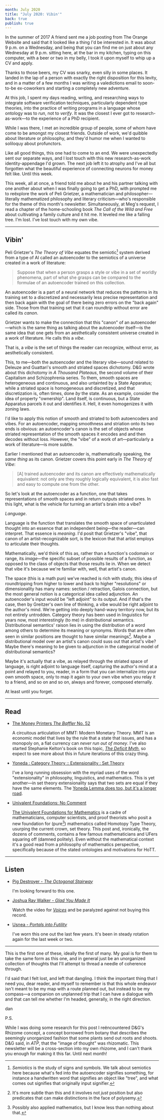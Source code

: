 ```yaml
---
month: July 2020
title: "July 2020: Vibin'"
back: true
publish: true
---
```


In the summer of 2017 A friend sent me a job posting from The Orange
Website and said that it looked like a thing I'd be interested in. It
was about 9 p.m. on a Wednesday, and being that you can find me on
just about any Wednesday at 9 p.m. sitting here, at the bar in my
kitchen, typing on this computer, with a beer or two in my belly, I
took it upon myself to whip up a CV and apply.

<!--more-->

Thanks to those beers, my CV was snarky, even silly in some places. It
landed in the lap of a person with exactly the right disposition for
this levity, and in a matter of a few months I was writing a
valedictions email to soon-to-be ex-coworkers and starting a
completely new adventure.

At this job, I spent my days reading, writing, and researching ways to
integrate software verification techniques, particularly dependent
type theories, into the practice of writing programs in a language
whose ontology was to _run_, not to _verify_. It was the closest I
ever got to research-as-work—to the experience of a PhD recipient.

While I was there, I met an incredible group of people, some of whom
have come to be amongst my closest friends. Outside of work, we'd
quibble about literature or philosophy, and they'd humor me when I
wanted to soliloquy about profunctors.

Like all good things, this one had to come to an end. We were
unexpectedly sent our separate ways, and I lost touch with this new
research-as-work identity-appendage I'd grown. The next job left it to
atrophy and I've all but forgotten what the beautiful experience of
connecting neurons for money felt like. Until this week.

This week, all at once, a friend told me about he and his partner
talking with one another about when I was finally going to get a PhD,
with prompted me to reëxplore the work of Peli Grietzer, a
mathematician and philosopher—literally mathematized philosophy and
literary criticism—who's responsible for the theme of this month's
newsletter. Simultaneously, at Meg's request, I read a chapter of the
home-schooling book _The Call of the Wild and Free_ about cultivating
a family culture and it hit me. It leveled me like a falling tree. I'm
lost. I've lost touch with my own vibe.

---

## Vibin'

Peli Grietzer's _The Theory of Vibe_ equates the semiotic[^1] system
derived from a type of AI called an autoencoder to the semiotics of a
universe created in a work of literature:

> Suppose that when a person grasps a style or vibe in a set of
> worldly phenomena, part of what she grasps can be compared to the
> formulae of an autoencoder trained on this collection.

An autoencoder is a part of a neural network that reduces the patterns
in its training set to a discretized and necessarily less precise
representation and then back again with the goal of there being zero
errors on the "back again" side. Those from that training set that it
can roundtrip without error are called its _canon_.

Grietzer wants to make the connection that this "canon" of an
autoencoder—which is the same thing as talking about the autoencoder
itself—is the same idea that one gets from an aesthetically consistent
universe created in a work of literature. He calls this a _vibe_.

That is, a _vibe_ is the set of things the reader can recognize,
without error, as aesthetically consistent.

This, to me—both the autoencoder and the literary vibe—sound related
to Deleuze and Guattari's smooth and striated spaces dichotomy. D&G
wrote about this dichotomy in _A Thousand Plateaus_, the second volume
of their Capitalism and Schizophrenia series. To them, smooth spaces
are heterogeneous and continuous, and also untainted by a State
Apparatus; while a striated space is homogeneous and discretized, and
that discretization is, often times, done _by_ the state. As an
example, consider the idea of property "ownership". Land itself, is
continuous, but a State Apparatus parcels it out and identifies
it. Hell, it even homogenizes it with zoning laws.

I'd like to apply this notion of smooth and striated to both
autoencoders and vibes. For an autoencoder, mapping smoothness and
striation onto its two ends is obvious: an autoencoder's canon is the
set of objects whose striated representation of the smooth spaces it
encodes and and then decodes without loss. However, the "vibe" of a
work of art—particularly a work of literature—is more subtle.

Earlier I mentioned that an autoencoder is, mathematically speaking,
the _same thing_ as its canon. Grietzer covers this point early in
_The Theory of Vibe_:

> [A] trained autoencoder and its canon are effectively mathematically
> equivalent: not only are they roughly logically equivalent, it is
> also fast and easy to compute one from the other.

So let's look at the autoencoder as a function, one that takes
representations of smooth spaces and in return outputs striated
ones. In this light, what is the vehicle for turning an artist's brain
into a vibe?

_Language_.

Language is the function that translates the smooth space of
unarticulated thought into an essence that an independent being—the
reader—can interpret. That essence is _meaning_. I'd posit that
Grietzer's "vibe", that canon of an artist-recognizable sort, is the
lexicon that that artist employs to articulate their
thoughts.

Mathematically, we'd think of this as, rather than a function's
codomain or range, its _image_—the specific subset of possible results
of a function, as opposed to the class of objects that those results
lie in. When we detect that vibe it's because we're familiar with,
well, that artist's canon.

The space (this is a math pun) we've reached is rich with study, this
idea of roundtripping from higher to lower and back to higher
"resolutions" or dimensionality has many names: section / retraction,
Galois connection, but the most general notion is a categorical idea
called adjunction. An autoencoder's input would be "left adjoint" to
its output. And if that's the case, then by Greitzer's own line of
thinking, a vibe would be right adjoint to the author's
mind. We're getting into deeply hand-wavy territory now, but its not
entirely untrodden. Category theory has been used in linguistics for
years now, most interestingly (to me) in distributional
semantics. Distributional semantics' raison lies in using the
distribution of a word among others to determine its meaning or
synonyms. Words that are often seen in similar positions are thought
to have similar meanings[^2]. Maybe a distributional model over an
artist's canon could suss out that artist's vibe? Maybe there's
meaning to be given to adjunction in the categorical model of
distributional semantics?

Maybe it's actually that a vibe, as relayed through the striated space
of language, is right adjoint to language itself, capturing the
author's mind at a point and relayed to you, reader, in a form that
you can internalize into your own smooth space, only to map it again
to your own vibe when you relay it to a friend, and so on and so on,
always and forever, composed eternally.

At least until you forget.

---

## Read

* [The Money Printers _The Baffler_
  No. 52](https://thebaffler.com/salvos/the-money-printers-denison)

  A circuitous articulation of MMT: Modern Monetary Theory. MMT is an
  economic model that lives by the rule that a state that issues, and
  has a monopoly on, a fiat currency can _never run out of
  money_. I've also started Stephanie Kelton's book on this topic,
  [_The Deficit
  Myth_](https://www.amazon.com/Deficit-Myth-Monetary-Peoples-Economy/dp/1541736184),
  so expect to see more about this in future iterations of this crazy
  thing.

* [Yoneda : Category Theory :: Extensionality : Set Theory](https://twitter.com/andrejbauer/status/1286336084067209221)

  I've a long running obsession with the myriad uses of the word
  "extensionality" in philosophy, linguistics, and mathematics. This
  is yet another—in set theory extensionality says that two sets are
  equal if they have the same elements. The [Yoneda Lemma does too, but
  it's a longer road](https://ncatlab.org/nlab/show/Yoneda+lemma#idea).

* [Univalent Foundations: No Comment](https://mathematicswithoutapologies.wordpress.com/2015/05/13/univalent-foundations-no-comment/)

  [The Univalent Foundations for
  Mathematics](https://homotopytypetheory.org/book/) is a cadre of
  mathematicians, computer scientists, and proof theorists who posit a
  new foundation for (pure[^3]) mathematics called Homotopy
  Type Theory, usurping the current crown, set theory. This post and,
  ironically, the dozens of comments, contains a few famous
  mathematicians and UFers squaring off (damned politely). Even
  without the mathematical context it's a good read from a philosophy
  of mathematics perspective, specifically because of the stated
  ontologies and motivations for HoTT.

---

## Listen

* [Pig Destroyer - _The Octogonal Stairway_](https://pigdestroyer.bandcamp.com/album/the-octagonal-stairway)

  I'm looking forward to this one.

* [Joshua Ray Walker - _Glad You Made
  It_](https://statefairrecords.com/?post_type=product&s=glad%20you%20made%20it%20)

  Watch the video for
  [_Voices_](https://www.youtube.com/watch?v=fZqrQ-MdJcE) and be
  paralyzed against not buying this record.

* [Usnea - _Portals into Futility_](https://usneadoom.bandcamp.com/album/portals-into-futility)

  I've worn this one out the last few years. It's been in steady
  rotation again for the last week or two.

---

This is the first one of these, ideally the first of many. My goal is
for them to take the same form as this one, and in general just be an
unorganized collection of thoughts that I'll attempt to thread a
needle of coherence through.

I'd said that I felt lost, and left that dangling. I think the
important thing that I need you, dear reader, and myself to remember
is that this whole endeavor isn't meant to be my map with a route
planned out, but instead to be my compass—a companion on unplanned
trip that I can have a dialogue with and that can tell me whether I'm
headed, generally, in the right direction.

dan

P.S.

While I was doing some research for this post I reëncountered D&G's
Rhizome concept, a concept borrowed from botany that describes the
seemingly unorganized fashion that some plants send out roots and
shoots. D&G said, in _ATP_, that the "image of thought" was
rhizomatic. This newsletter will be a cross-section into my own
rhizome, and I can't thank you enough for making it this far. Until
next month!

[^1]: _Semiotics_ is the study of signs and symbols. We talk about
    semiotics here because what's fed into the autoencoder signifies
    something, for instance a handwritten word that signifies an
    object like "tree", and what comes out signifies that originally
    input signifier.
[^2]: It's more subtle than this and it involves not _just_ position
    but also predicates that can make distinctions in the face of
    polysemy.
[^3]: Possibly also applied mathematics, but I know less than nothing
    about that.
